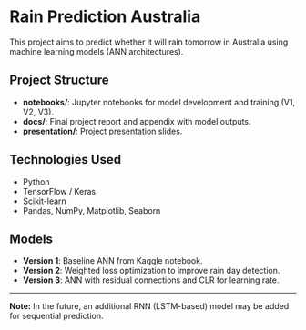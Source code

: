 # Rain Prediction Australia

This project aims to predict whether it will rain tomorrow in Australia using machine learning models (ANN architectures).

## Project Structure

- **notebooks/**: Jupyter notebooks for model development and training (V1, V2, V3).
- **docs/**: Final project report and appendix with model outputs.
- **presentation/**: Project presentation slides.

## Technologies Used

- Python
- TensorFlow / Keras
- Scikit-learn
- Pandas, NumPy, Matplotlib, Seaborn

## Models

- **Version 1**: Baseline ANN from Kaggle notebook.
- **Version 2**: Weighted loss optimization to improve rain day detection.
- **Version 3**: ANN with residual connections and CLR for learning rate.

---
**Note:** In the future, an additional RNN (LSTM-based) model may be added for sequential prediction.
